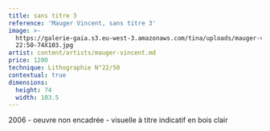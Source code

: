 ```yaml
---
title: sans titre 3
reference: 'Mauger Vincent, sans titre 3'
image: >-
  https://galerie-gaia.s3.eu-west-3.amazonaws.com/tina/uploads/mauger-vincent/galerie-gaia-mauger-vincent-SansTitre
  22:50-74X103.jpg
artist: content/artists/mauger-vincent.md
price: 1200
technique: Lithographie N°22/50
contextual: true
dimensions:
  height: 74
  width: 103.5
---
```


2006 - oeuvre non encadrée - visuelle à titre indicatif en bois clair
